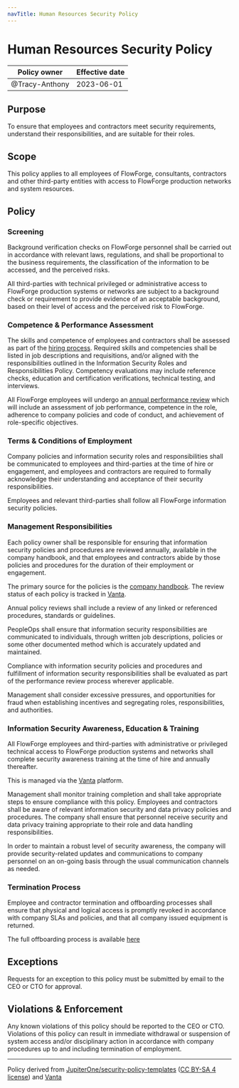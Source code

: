 ```yaml
---
navTitle: Human Resources Security Policy
---
```


# Human Resources Security Policy

| Policy owner   | Effective date |
| -------------- | -------------- |
| @Tracy-Anthony     | 2023-06-01     |

## Purpose

To ensure that employees and contractors meet security requirements, understand
their responsibilities, and are suitable for their roles.

## Scope 

This policy applies to all employees of FlowForge, consultants, contractors and
other third-party entities with access to FlowForge production networks and
system resources.

## Policy

### Screening

Background verification checks on FlowForge personnel shall be carried out in
accordance with relevant laws, regulations, and shall be proportional to the
business requirements, the classification of the information to be accessed, and
the perceived risks.

All third-parties with technical privileged or administrative access to FlowForge
production systems or networks are subject to a background check or requirement
to provide evidence of an acceptable background, based on their level of access
and the perceived risk to FlowForge.

### Competence & Performance Assessment

The skills and competence of employees and contractors shall be assessed as part
of the [hiring process](../../peopleops/hiring.md). Required skills and competencies shall be listed in job
descriptions and requisitions, and/or aligned with the responsibilities outlined
in the Information Security Roles and Responsibilities Policy. Competency
evaluations may include reference checks, education and certification verifications,
technical testing, and interviews.

All FlowForge employees will undergo an [annual performance review](../../peopleops/performance-review.md) which will
include an assessment of job performance, competence in the role, adherence to
company policies and code of conduct, and achievement of role-specific objectives.


### Terms & Conditions of Employment

Company policies and information security roles and responsibilities shall be
communicated to employees and third-parties at the time of hire or engagement,
and employees and contractors are required to formally acknowledge their
understanding and acceptance of their security responsibilities.

Employees and relevant third-parties shall follow all FlowForge information
security policies.

### Management Responsibilities

Each policy owner shall be responsible for ensuring that information security policies
and procedures are reviewed annually, available in the company handbook, and that
employees and contractors abide by those policies and procedures for the duration
of their employment or engagement.

The primary source for the policies is the [company handbook](/handbook/company/security/).
The review status of each policy is tracked in [Vanta](https://app.vanta.com).

Annual policy reviews shall include a review of any linked or referenced procedures,
standards or guidelines.

PeopleOps shall ensure that information security responsibilities are
communicated to individuals, through written job descriptions, policies or some
other documented method which is accurately updated and maintained.

Compliance with information security policies and procedures and fulfillment of
information security responsibilities shall be evaluated as part of the performance
review process wherever applicable.

Management shall consider excessive pressures, and opportunities for fraud when
establishing incentives and segregating roles, responsibilities, and authorities.


### Information Security Awareness, Education & Training

All FlowForge employees and third-parties with administrative or privileged
technical access to FlowForge production systems and networks shall complete
security awareness training at the time of hire and annually thereafter.

This is managed via the [Vanta](https://app.vanta.com) platform.

Management shall monitor training completion and shall take appropriate steps to
ensure compliance with this policy. Employees and contractors shall be aware of
relevant information security and data privacy policies and procedures. The
company shall ensure that personnel receive security and data privacy training
appropriate to their role and data handling responsibilities.

In order to maintain a robust level of security awareness, the company will
provide security-related updates and communications to company personnel on an
on-going basis through the usual communication channels as needed.

### Termination Process

Employee and contractor termination and offboarding processes shall ensure that
physical and logical access is promptly revoked in accordance with company SLAs
and policies, and that all company issued equipment is returned.

The full offboarding process is available [here](../../peopleops/hiring.md#offboarding)

## Exceptions

Requests for an exception to this policy must be submitted by email to the CEO
or CTO for approval.

## Violations & Enforcement

Any known violations of this policy should be reported to the CEO or CTO.
Violations of this policy can result in immediate withdrawal or suspension of
system access and/or disciplinary action in accordance with company procedures
up to and including termination of employment.

--- 
Policy derived from [JupiterOne/security-policy-templates](https://github.com/JupiterOne/security-policy-templates) ([CC BY-SA 4 license](https://creativecommons.org/licenses/by-sa/4.0/)) and [Vanta](https://vanta.com)
